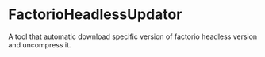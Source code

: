 FactorioHeadlessUpdator
=======================

A tool that automatic download specific version of factorio headless version and uncompress it. 
